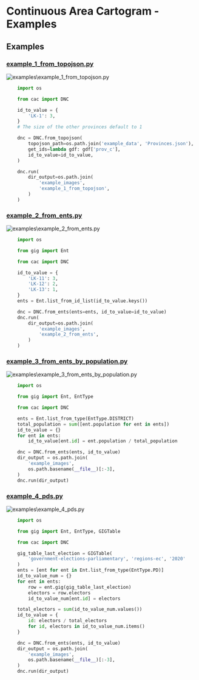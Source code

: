 # Continuous Area Cartogram - Examples

## Examples

### [example_1_from_topojson.py](examples/example_1_from_topojson.py)

![examples\example_1_from_topojson.py](example_images/example_1_from_topojson/animated.gif)

```python
    import os

    from cac import DNC

    id_to_value = {
        'LK-1': 3,
    }
    # The size of the other provinces default to 1

    dnc = DNC.from_topojson(
        topojson_path=os.path.join('example_data', 'Provinces.json'),
        get_ids=lambda gdf: gdf['prov_c'],
        id_to_value=id_to_value,
    )

    dnc.run(
        dir_output=os.path.join(
            'example_images',
            'example_1_from_topojson',
        )
    )

```

### [example_2_from_ents.py](examples/example_2_from_ents.py)

![examples\example_2_from_ents.py](example_images/example_2_from_ents/animated.gif)

```python
    import os

    from gig import Ent

    from cac import DNC

    id_to_value = {
        'LK-11': 3,
        'LK-12': 2,
        'LK-13': 1,
    }
    ents = Ent.list_from_id_list(id_to_value.keys())

    dnc = DNC.from_ents(ents=ents, id_to_value=id_to_value)
    dnc.run(
        dir_output=os.path.join(
            'example_images',
            'example_2_from_ents',
        )
    )

```

### [example_3_from_ents_by_population.py](examples/example_3_from_ents_by_population.py)

![examples\example_3_from_ents_by_population.py](example_images/example_3_from_ents_by_population/animated.gif)

```python
    import os

    from gig import Ent, EntType

    from cac import DNC

    ents = Ent.list_from_type(EntType.DISTRICT)
    total_population = sum([ent.population for ent in ents])
    id_to_value = {}
    for ent in ents:
        id_to_value[ent.id] = ent.population / total_population

    dnc = DNC.from_ents(ents, id_to_value)
    dir_output = os.path.join(
        'example_images',
        os.path.basename(__file__)[:-3],
    )
    dnc.run(dir_output)

```

### [example_4_pds.py](examples/example_4_pds.py)

![examples\example_4_pds.py](example_images/example_4_pds/animated.gif)

```python
    import os

    from gig import Ent, EntType, GIGTable

    from cac import DNC

    gig_table_last_election = GIGTable(
        'government-elections-parliamentary', 'regions-ec', '2020'
    )
    ents = [ent for ent in Ent.list_from_type(EntType.PD)]
    id_to_value_num = {}
    for ent in ents:
        row = ent.gig(gig_table_last_election)
        electors = row.electors
        id_to_value_num[ent.id] = electors

    total_electors = sum(id_to_value_num.values())
    id_to_value = {
        id: electors / total_electors
        for id, electors in id_to_value_num.items()
    }

    dnc = DNC.from_ents(ents, id_to_value)
    dir_output = os.path.join(
        'example_images',
        os.path.basename(__file__)[:-3],
    )
    dnc.run(dir_output)

```
